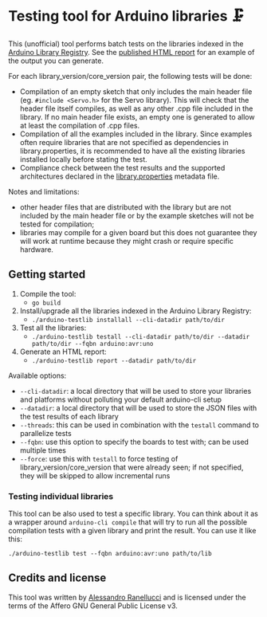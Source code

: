# Testing tool for Arduino libraries 🗜

This (unofficial) tool performs batch tests on the libraries indexed in the [Arduino Library Registry](https://github.com/arduino/library-registry). See the [published HTML report](https://alranel.github.io/arduino-testlib/) for an example of the output you can generate.

For each library_version/core_version pair, the following tests will be done:

* Compilation of an empty sketch that only includes the main header file (eg. `#include <Servo.h>` for the Servo library). This will check that the header file itself compiles, as well as any other .cpp file included in the library. If no main header file exists, an empty one is generated to allow at least the compilation of .cpp files.
* Compilation of all the examples included in the library. Since examples often require libraries that are not specified as dependencies in library.properties, it is recommended to have all the existing libraries installed locally before stating the test.
* Compliance check between the test results and the supported architectures declared in the [library.properties](https://arduino.github.io/arduino-cli/0.20/library-specification/) metadata file.

Notes and limitations:

* other header files that are distributed with the library but are not included by the main header file or by the example sketches will not be tested for compilation;
* libraries may compile for a given board but this does not guarantee they will work at runtime because they might crash or require specific hardware.

## Getting started

1. Compile the tool:
    * `go build`
2. Install/upgrade all the libraries indexed in the Arduino Library Registry:
    * `./arduino-testlib installall --cli-datadir path/to/dir`
3. Test all the libraries:
    * `./arduino-testlib testall --cli-datadir path/to/dir --datadir path/to/dir --fqbn arduino:avr:uno`
4. Generate an HTML report:
    * `./arduino-testlib report --datadir path/to/dir`

Available options:

* `--cli-datadir`: a local directory that will be used to store your libraries and platforms without polluting your default arduino-cli setup
* `--datadir`: a local directory that will be used to store the JSON files with the test results of each library
* `--threads`: this can be used in combination with the `testall` command to parallelize tests
* `--fqbn`: use this option to specify the boards to test with; can be used multiple times
* `--force`: use this with `testall` to force testing of library_version/core_version that were already seen; if not specified, they will be skipped to allow incremental runs

### Testing individual libraries

This tool can be also used to test a specific library. You can think about it as a wrapper around `arduino-cli compile` that will try to run all the possible compilation tests with a given library and print the result. You can use it like this:

```
./arduino-testlib test --fqbn arduino:avr:uno path/to/lib
```

## Credits and license

This tool was written by [Alessandro Ranellucci](https://github.com/alranel) and is licensed under the terms of the Affero GNU General Public License v3.
